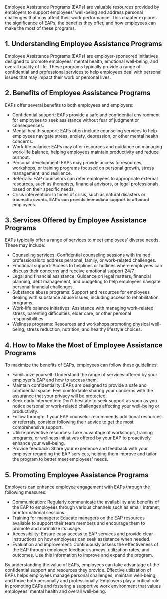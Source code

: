 
Employee Assistance Programs (EAPs) are valuable resources provided by employers to support employees' well-being and address personal challenges that may affect their work performance. This chapter explores the significance of EAPs, the benefits they offer, and how employees can make the most of these programs.

**1. Understanding Employee Assistance Programs**
-------------------------------------------------

Employee Assistance Programs (EAPs) are employer-sponsored initiatives designed to promote employees' mental health, emotional well-being, and overall quality of life. These programs typically provide a range of confidential and professional services to help employees deal with personal issues that may impact their work or personal lives.

**2. Benefits of Employee Assistance Programs**
-----------------------------------------------

EAPs offer several benefits to both employees and employers:

* Confidential support: EAPs provide a safe and confidential environment for employees to seek assistance without fear of judgment or consequences.
* Mental health support: EAPs often include counseling services to help employees navigate stress, anxiety, depression, or other mental health concerns.
* Work-life balance: EAPs may offer resources and guidance on managing work-life balance, helping employees maintain productivity and reduce burnout.
* Personal development: EAPs may provide access to resources, workshops, or training programs focused on personal growth, stress management, and resilience.
* Referrals: EAP counselors can refer employees to appropriate external resources, such as therapists, financial advisors, or legal professionals, based on their specific needs.
* Crisis intervention: In times of crisis, such as natural disasters or traumatic events, EAPs can provide immediate support to affected employees.

**3. Services Offered by Employee Assistance Programs**
-------------------------------------------------------

EAPs typically offer a range of services to meet employees' diverse needs. These may include:

* Counseling services: Confidential counseling sessions with trained professionals to address personal, family, or work-related challenges.
* Emotional support: Access to helplines or hotlines where employees can discuss their concerns and receive emotional support 24/7.
* Legal and financial assistance: Guidance on legal matters, financial planning, debt management, and budgeting to help employees navigate personal financial challenges.
* Substance abuse programs: Support and resources for employees dealing with substance abuse issues, including access to rehabilitation programs.
* Work-life balance initiatives: Assistance with managing work-related stress, parenting difficulties, elder care, or other personal responsibilities.
* Wellness programs: Resources and workshops promoting physical well-being, stress reduction, nutrition, and healthy lifestyle choices.

**4. How to Make the Most of Employee Assistance Programs**
-----------------------------------------------------------

To maximize the benefits of EAPs, employees can follow these guidelines:

* Familiarize yourself: Understand the range of services offered by your employer's EAP and how to access them.
* Maintain confidentiality: EAPs are designed to provide a safe and confidential space. Feel comfortable sharing your concerns with the assurance that your privacy will be protected.
* Seek early intervention: Don't hesitate to seek support as soon as you notice personal or work-related challenges affecting your well-being or productivity.
* Follow through: If your EAP counselor recommends additional resources or referrals, consider following their advice to get the most comprehensive support.
* Utilize preventive resources: Take advantage of workshops, training programs, or wellness initiatives offered by your EAP to proactively enhance your well-being.
* Provide feedback: Share your experience and feedback with your employer regarding the EAP services, helping them improve and tailor the program to better meet employees' needs.

**5. Promoting Employee Assistance Programs**
---------------------------------------------

Employers can enhance employee engagement with EAPs through the following measures:

* Communication: Regularly communicate the availability and benefits of the EAP to employees through various channels such as email, intranet, or informational sessions.
* Training for managers: Educate managers on the EAP resources available to support their team members and encourage them to promote and normalize its usage.
* Accessibility: Ensure easy access to EAP services and provide clear instructions on how employees can seek assistance when needed.
* Evaluation and improvement: Continuously assess the effectiveness of the EAP through employee feedback surveys, utilization rates, and outcomes. Use this information to improve and expand the program.

By understanding the value of EAPs, employees can take advantage of the confidential support and resources they provide. Effective utilization of EAPs helps employees manage personal challenges, maintain well-being, and thrive both personally and professionally. Employers play a critical role in promoting EAPs and fostering a supportive work environment that values employees' mental health and overall well-being.
